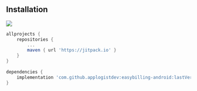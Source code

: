 ## Installation  
[![](https://jitpack.io/v/applogistdev/easybilling-android.svg)](https://jitpack.io/#applogistdev/easybilling-android)  
```gradle  
allprojects {
	repositories {
        ...
        maven { url 'https://jitpack.io' }
    }
}
  
dependencies {
    implementation 'com.github.applogistdev:easybilling-android:lastVersion'
}
```  
